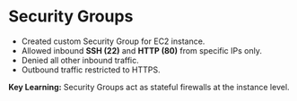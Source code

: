 # Security Groups

- Created custom Security Group for EC2 instance.
- Allowed inbound **SSH (22)** and **HTTP (80)** from specific IPs only.
- Denied all other inbound traffic.
- Outbound traffic restricted to HTTPS.

**Key Learning:** Security Groups act as stateful firewalls at the instance level.
